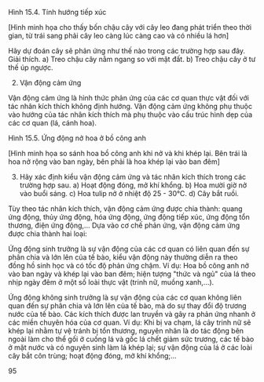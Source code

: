 Hình 15.4. Tính hướng tiếp xúc

[Hình minh họa cho thấy bốn chậu cây với cây leo đang phát triển theo thời gian, từ trái sang phải cây leo càng lúc càng cao và có nhiều lá hơn]

Hãy dự đoán cây sẽ phản ứng như thế nào trong các trường hợp sau đây. Giải thích.
a) Treo chậu cây nằm ngang so với mặt đất.
b) Treo chậu cây ở tư thế úp ngược.

2. Vận động cảm ứng

Vận động cảm ứng là hình thức phản ứng của các cơ quan thực vật đối với tác nhân kích thích không định hướng. Vận động cảm ứng không phụ thuộc vào hướng của tác nhân kích thích mà phụ thuộc vào cấu trúc hình dẹp của các cơ quan (lá, cánh hoa).

Hình 15.5. Ứng động nở hoa ở bồ công anh

[Hình minh họa so sánh hoa bồ công anh khi nở và khi khép lại. Bên trái là hoa nở rộng vào ban ngày, bên phải là hoa khép lại vào ban đêm]

3. Hãy xác định kiểu vận động cảm ứng và tác nhân kích thích trong các trường hợp sau.
a) Hoạt động đóng, mở khí khổng.
b) Hoa mười giờ nở vào buổi sáng.
c) Hoa tulip nở ở nhiệt độ 25 - 30°C.
d) Cây bắt ruồi.

Tùy theo tác nhân kích thích, vận động cảm ứng được chia thành: quang ứng động, thủy ứng động, hóa ứng động, ứng động tiếp xúc, ứng động tổn thương, điện ứng động,... Dựa vào cơ chế phản ứng, vận động cảm ứng được chia thành hai loại:

Ứng động sinh trưởng là sự vận động của các cơ quan có liên quan đến sự phân chia và lớn lên của tế bào, kiểu vận động này thường diễn ra theo đồng hồ sinh học và có tốc độ phản ứng chậm. Ví dụ: Hoa bồ công anh nở vào ban ngày và khép lại vào ban đêm; hiện tượng "thức và ngủ" của lá theo nhịp ngày đêm ở một số loài thực vật (trinh nữ, muồng xanh,...).

Ứng động không sinh trưởng là sự vận động của các cơ quan không liên quan đến sự phân chia và lớn lên của tế bào, mà do sự thay đổi độ trương nước của tế bào. Các kích thích được lan truyền và gây ra phản ứng nhanh ở các miền chuyên hóa của cơ quan. Ví dụ: Khi bị va chạm, lá cây trinh nữ sẽ khép lại nhằm tự vệ tránh bị tổn thương, nguyên nhân là do tác động bên ngoài làm cho thể gối ở cuống lá và gốc lá chết giảm sức trương, các tế bào ở mặt nước và có nguyên sinh làm lá khép lại; sự vận động của lá ở các loài cây bắt côn trùng; hoạt động đóng, mở khí khổng;...

95